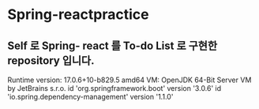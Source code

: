 # Spring-reactpractice
## Self 로 Spring- react 를 To-do List 로 구현한 repository 입니다.

Runtime version: 17.0.6+10-b829.5 amd64
VM: OpenJDK 64-Bit Server VM by JetBrains s.r.o.
    id 'org.springframework.boot' version '3.0.6'
    id 'io.spring.dependency-management' version '1.1.0'
